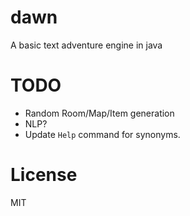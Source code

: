 dawn
====

A basic text adventure engine in java

TODO
====

- Random Room/Map/Item generation
- NLP?
- Update `Help` command for synonyms.

License
=======

MIT
